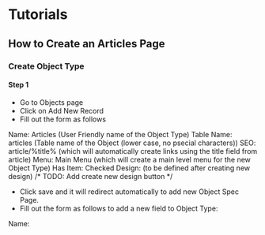 # Tutorials

## How to Create an Articles Page

### Create Object Type

#### Step 1

- Go to Objects page
- Click on Add New Record
- Fill out the form as follows

Name: Articles (User Friendly name of the Object Type)
Table Name: articles (Table name of the Object (lower case, no psecial characters))
SEO: article/%title% (which will automatically create links using the title field from article)
Menu: Main Menu (which will create a main level menu for the new Object Type)
Has Item: Checked
Design: (to be defined after creating new design) /* TODO: Add create new design button */

- Click save and it will redirect automatically to add new Object Spec Page.
- Fill out the form as follows to add a new field to Object Type:

Name: 
